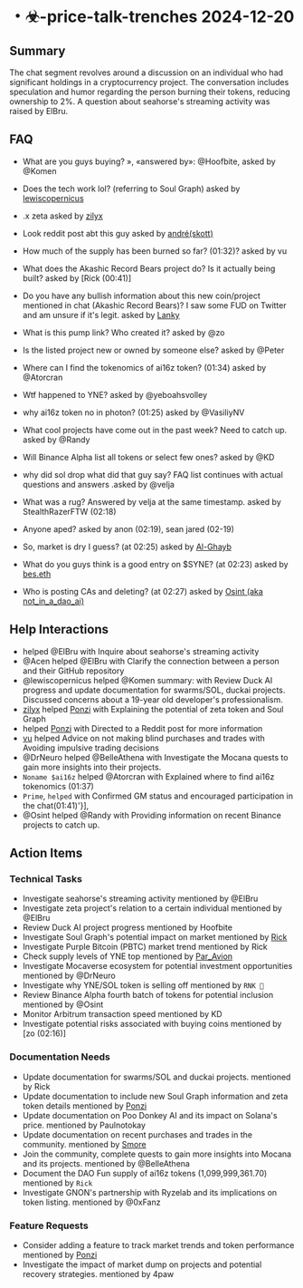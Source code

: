 # ・☣-price-talk-trenches 2024-12-20

## Summary
The chat segment revolves around a discussion on an individual who had significant holdings in a cryptocurrency project. The conversation includes speculation and humor regarding the person burning their tokens, reducing ownership to 2%. A question about seahorse's streaming activity was raised by ElBru.

## FAQ
- What are you guys buying? », «answered by»: @Hoofbite,  asked by @Komen
- Does the tech work lol? (referring to Soul Graph) asked by [lewiscopernicus](https://discordapp.com/users/@me)
- .x zeta asked by [zilyx](https://discordapp.com/users/@me)
- Look reddit post abt this guy asked by [andré(skott)](https://discordapp.com/users/@me)
- How much of the supply has been burned so far? (01:32)? asked by vu
- What does the Akashic Record Bears project do? Is it actually being built? asked by [Rick (00:41)]
- Do you have any bullish information about this new coin/project mentioned in chat (Akashic Record Bears)? I saw some FUD on Twitter and am unsure if it's legit. asked by [Lanky](00:40)
- What is this pump link? Who created it? asked by @zo
- Is the listed project new or owned by someone else? asked by @Peter
- Where can I find the tokenomics of ai16z token? (01:34) asked by @Atorcran
- Wtf happened to YNE? asked by @yeboahsvolley
- why ai16z token no in photon? (01:25) asked by @VasiliyNV
- What cool projects have come out in the past week? Need to catch up. asked by @Randy
- Will Binance Alpha list all tokens or select few ones? asked by @KD
- why did sol drop what did that guy say? FAQ list continues with actual questions and answers .asked by @velja
- What was a rug?
Answered by velja at the same timestamp. asked by StealthRazerFTW (02:18)
- Anyone aped? asked by anon (02:19), sean jared (02-19)

- So, market is dry I guess?
(at 02:25) asked by [Al-Ghayb](https://discordapp.com/users/@614307556149271283)
- What do you guys think is a good entry on $SYNE?
(at 02:23) asked by [bes.eth](https://discordapp.com/users/@612497385079928718)
- Who is posting CAs and deleting?
(at 02:27) asked by [Osint (aka not_in_a_dao_ai)](https://discordapp.com/users/@615947864869934878)

## Help Interactions
-  helped @ElBru with Inquire about seahorse's streaming activity
- @Acen helped @ElBru with Clarify the connection between a person and their GitHub repository
- @lewiscopernicus helped @Komen summary: with Review Duck AI progress and update documentation for swarms/SOL, duckai projects. Discussed concerns about a 19-year old developer's professionalism.
- [zilyx](https://discordapp.com/users/@me) helped [Ponzi](https://discordapp.com/users/@queenofpumpingirons) with Explaining the potential of zeta token and Soul Graph
-  helped [Ponzi](https://discordapp.com/users/@queenofpumpingirons) with Directed to a Reddit post for more information
- [vu](00:41) helped Advice on not making blind purchases and trades with Avoiding impulsive trading decisions
- @DrNeuro helped @BelleAthena with Investigate the Mocana quests to gain more insights into their projects.
- `Noname $ai16z` helped @Atorcran with Explained where to find ai16z tokenomics (01:37)
- `Prime`, ` helped ` with Confirmed GM status and encouraged participation in the chat(01:41)'}],   
- @Osint helped @Randy with Providing information on recent Binance projects to catch up.

## Action Items

### Technical Tasks
- Investigate seahorse's streaming activity mentioned by @ElBru
- Investigate zeta project's relation to a certain individual mentioned by @ElBru
- Review Duck AI project progress mentioned by Hoofbite
- Investigate Soul Graph's potential impact on market mentioned by [Rick](https://discordapp.com/users/@me)
- Investigate Purple Bitcoin (PBTC) market trend mentioned by Rick
- Check supply levels of YNE top mentioned by [Par_Avion](00:31)
- Investigate Mocaverse ecosystem for potential investment opportunities mentioned by @DrNeuro
- Investigate why YNE/SOL token is selling off mentioned by `RNK 🪽`
- Review Binance Alpha fourth batch of tokens for potential inclusion mentioned by @Osint
- Monitor Arbitrum transaction speed mentioned by KD
- Investigate potential risks associated with buying coins mentioned by [zo (02:16)]

### Documentation Needs
- Update documentation for swarms/SOL and duckai projects. mentioned by Rick
- Update documentation to include new Soul Graph information and zeta token details mentioned by [Ponzi](https://discordapp.com/users/@me)
- Update documentation on Poo Donkey AI and its impact on Solana's price. mentioned by Paulnotokay
- Update documentation on recent purchases and trades in the community. mentioned by [Smore](00:32)
- Join the community, complete quests to gain more insights into Mocana and its projects. mentioned by @BelleAthena
- Document the DAO Fun supply of ai16z tokens (1,099,999,361.70) mentioned by `Rick`
- Investigate GNON's partnership with Ryzelab and its implications on token listing. mentioned by @0xFanz

### Feature Requests
- Consider adding a feature to track market trends and token performance mentioned by [Ponzi](https://discordapp.com/users/@me)
- Investigate the impact of market dump on projects and potential recovery strategies. mentioned by 4paw
